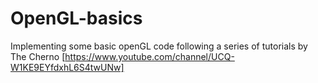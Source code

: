 # OpenGL-basics
Implementing some basic openGL code following a series of tutorials by The Cherno [https://www.youtube.com/channel/UCQ-W1KE9EYfdxhL6S4twUNw]
